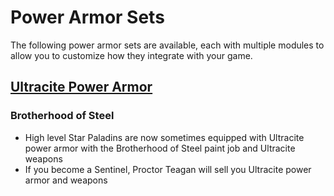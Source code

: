# Power Armor Sets

The following power armor sets are available, each with multiple modules to allow you to customize how they integrate with your game.

## [Ultracite Power Armor](https://www.nexusmods.com/fallout4/mods/44804)
### Brotherhood of Steel
* High level Star Paladins are now sometimes equipped with Ultracite power armor with the Brotherhood of Steel paint job and Ultracite weapons
* If you become a Sentinel, Proctor Teagan will sell you Ultracite power armor and weapons